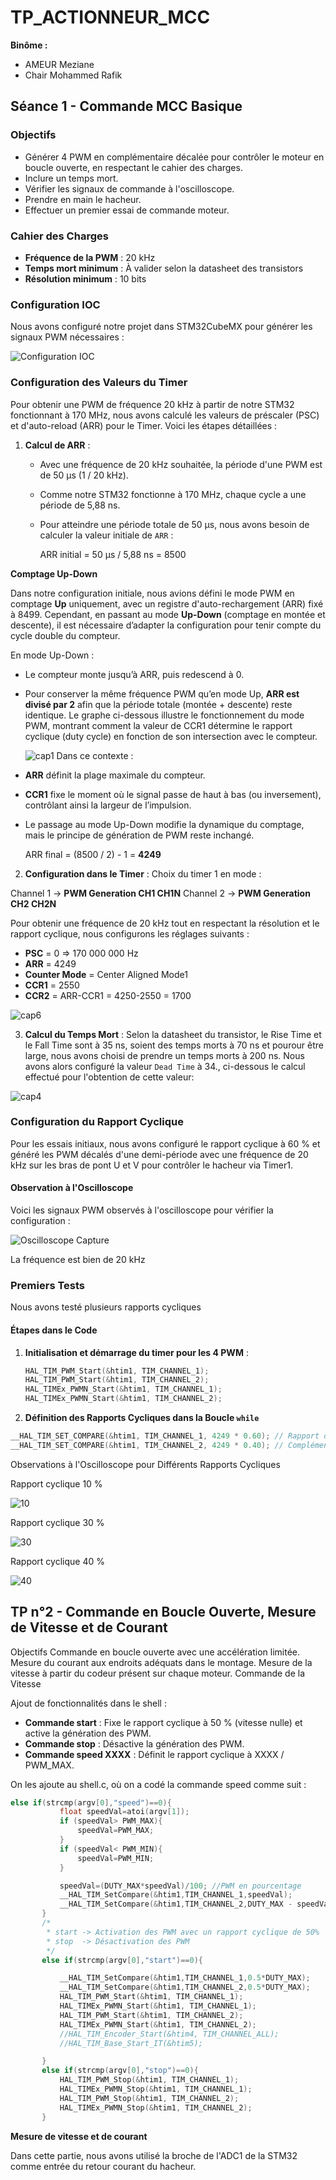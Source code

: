 # TP_ACTIONNEUR_MCC

**Binôme :**
- AMEUR Meziane
- Chair Mohammed Rafik


## Séance 1 - Commande MCC Basique

### Objectifs

- Générer 4 PWM en complémentaire décalée pour contrôler le moteur en boucle ouverte, en respectant le cahier des charges.
- Inclure un temps mort.
- Vérifier les signaux de commande à l'oscilloscope.
- Prendre en main le hacheur.
- Effectuer un premier essai de commande moteur.

### Cahier des Charges

- **Fréquence de la PWM** : 20 kHz
- **Temps mort minimum** : À valider selon la datasheet des transistors
- **Résolution minimum** : 10 bits

### Configuration IOC

Nous avons configuré notre projet dans STM32CubeMX pour générer les signaux PWM nécessaires :

![Configuration IOC](https://github.com/user-attachments/assets/1b800cef-2044-4567-a1d2-a77a5364a5c8)

### Configuration des Valeurs du Timer

Pour obtenir une PWM de fréquence 20 kHz à partir de notre STM32 fonctionnant à 170 MHz, nous avons calculé les valeurs de préscaler (PSC) et d'auto-reload (ARR) pour le Timer. Voici les étapes détaillées :

1. **Calcul de ARR** :
   - Avec une fréquence de 20 kHz souhaitée, la période d'une PWM est de 50 µs (1 / 20 kHz).
   - Comme notre STM32 fonctionne à 170 MHz, chaque cycle a une période de 5,88 ns.
   - Pour atteindre une période totale de 50 µs, nous avons besoin de calculer la valeur initiale de `ARR` :

     ARR initial = 50 µs / 5,88 ns = 8500

 **Comptage Up-Down**

Dans notre configuration initiale, nous avions défini le mode PWM en comptage **Up** uniquement, avec un registre d'auto-rechargement (ARR) fixé à 8499. Cependant, en passant au mode **Up-Down** (comptage en montée et descente), il est nécessaire d’adapter la configuration pour tenir compte du cycle double du compteur.

En mode Up-Down :  
- Le compteur monte jusqu’à ARR, puis redescend à 0.  
- Pour conserver la même fréquence PWM qu’en mode Up, **ARR est divisé par 2** afin que la période totale (montée + descente) reste identique.
Le graphe ci-dessous illustre le fonctionnement du mode PWM, montrant comment la valeur de CCR1 détermine le rapport cyclique (duty cycle) en fonction de son intersection avec le compteur.

  ![cap1](https://github.com/user-attachments/assets/55f2fe8d-e6ce-4ebf-a56c-d87249612708)
Dans ce contexte :  
- **ARR** définit la plage maximale du compteur.  
- **CCR1** fixe le moment où le signal passe de haut à bas (ou inversement), contrôlant ainsi la largeur de l’impulsion.  
- Le passage au mode Up-Down modifie la dynamique du comptage, mais le principe de génération de PWM reste inchangé.

     ARR final = (8500 / 2) - 1 = **4249**

2. **Configuration dans le Timer** :
 Choix du timer 1 en mode :

Channel 1 -> **PWM Generation CH1 CH1N**
Channel 2 -> **PWM Generation CH2 CH2N**

Pour obtenir une fréquence de 20 kHz tout en respectant la résolution et le rapport cyclique, nous configurons les réglages suivants :

   - **PSC** = 0 => 170 000 000 Hz
   - **ARR** = 4249 
   - **Counter Mode** = Center Aligned Mode1
   - **CCR1** = 2550
   - **CCR2** = ARR-CCR1 = 4250-2550 = 1700

![cap6](https://github.com/user-attachments/assets/9eb6e188-2ab6-41b1-832f-0ad3e92de98b)

3. **Calcul du Temps Mort** :
 Selon la datasheet du transistor, le Rise Time et le Fall Time sont à 35 ns, soient des temps morts à 70 ns et pourour être large, nous avons choisi de prendre un temps morts à 200 ns.
 Nous avons alors configuré la valeur `Dead Time` à 34., ci-dessous le calcul effectué pour l'obtention de cette valeur:
   
![cap4](https://github.com/user-attachments/assets/adbdb95c-55b6-49c8-a6b5-e4a953e5e690)

### Configuration du Rapport Cyclique

Pour les essais initiaux, nous avons configuré le rapport cyclique à 60 % et généré les PWM décalés d'une demi-période avec une fréquence de 20 kHz sur les bras de pont U et V pour contrôler le hacheur via Timer1.

#### Observation à l'Oscilloscope

Voici les signaux PWM observés à l'oscilloscope pour vérifier la configuration :

![Oscilloscope Capture](https://github.com/user-attachments/assets/8cef079a-bdc2-4069-a637-fd02b125fcd9)

La fréquence est bien de 20 kHz

### Premiers Tests

Nous avons testé plusieurs rapports cycliques 

#### Étapes dans le Code

1. **Initialisation et démarrage du timer pour les 4 PWM** :

   ```c 
   HAL_TIM_PWM_Start(&htim1, TIM_CHANNEL_1);
   HAL_TIM_PWM_Start(&htim1, TIM_CHANNEL_2);
   HAL_TIMEx_PWMN_Start(&htim1, TIM_CHANNEL_1);
   HAL_TIMEx_PWMN_Start(&htim1, TIM_CHANNEL_2);

2. **Définition des Rapports Cycliques dans la Boucle `while`**

 ```c
__HAL_TIM_SET_COMPARE(&htim1, TIM_CHANNEL_1, 4249 * 0.60); // Rapport de 60%
__HAL_TIM_SET_COMPARE(&htim1, TIM_CHANNEL_2, 4249 * 0.40); // Complémentaire
```
Observations à l'Oscilloscope pour Différents Rapports Cycliques

Rapport cyclique 10 %

![10](https://github.com/user-attachments/assets/3ee251eb-eb45-4123-a854-493eba675278)

Rapport cyclique 30 %

![30](https://github.com/user-attachments/assets/b5796960-7ad3-448e-9a05-4057eb34dd51)


Rapport cyclique 40 %

![40](https://github.com/user-attachments/assets/66847914-c9cf-47dc-805b-98ddc98421ca)


## TP n°2 - Commande en Boucle Ouverte, Mesure de Vitesse et de Courant
Objectifs
Commande en boucle ouverte avec une accélération limitée.
Mesure du courant aux endroits adéquats dans le montage.
Mesure de la vitesse à partir du codeur présent sur chaque moteur.
Commande de la Vitesse

Ajout de fonctionnalités dans le shell :

- **Commande start** : Fixe le rapport cyclique à 50 % (vitesse nulle) et active la génération des PWM.
- **Commande stop** : Désactive la génération des PWM.
- **Commande speed XXXX** : Définit le rapport cyclique à XXXX / PWM_MAX.

On les ajoute au shell.c, où on a codé la commande speed comme suit : 
 ```c
else if(strcmp(argv[0],"speed")==0){
			float speedVal=atoi(argv[1]);
			if (speedVal> PWM_MAX){
				speedVal=PWM_MAX;
			}
			if (speedVal< PWM_MIN){
				speedVal=PWM_MIN;
			}

			speedVal=(DUTY_MAX*speedVal)/100; //PWM en pourcentage
			__HAL_TIM_SetCompare(&htim1,TIM_CHANNEL_1,speedVal);
			__HAL_TIM_SetCompare(&htim1,TIM_CHANNEL_2,DUTY_MAX - speedVal);
		}
		/*
		 * start -> Activation des PWM avec un rapport cyclique de 50%
		 * stop  -> Désactivation des PWM
		 */
		else if(strcmp(argv[0],"start")==0){

			__HAL_TIM_SetCompare(&htim1,TIM_CHANNEL_1,0.5*DUTY_MAX);
			__HAL_TIM_SetCompare(&htim1,TIM_CHANNEL_2,0.5*DUTY_MAX);
			HAL_TIM_PWM_Start(&htim1, TIM_CHANNEL_1);
			HAL_TIMEx_PWMN_Start(&htim1, TIM_CHANNEL_1);
			HAL_TIM_PWM_Start(&htim1, TIM_CHANNEL_2);
			HAL_TIMEx_PWMN_Start(&htim1, TIM_CHANNEL_2);
			//HAL_TIM_Encoder_Start(&htim4, TIM_CHANNEL_ALL);
			//HAL_TIM_Base_Start_IT(&htim5);

		}
		else if(strcmp(argv[0],"stop")==0){
			HAL_TIM_PWM_Stop(&htim1, TIM_CHANNEL_1);
			HAL_TIMEx_PWMN_Stop(&htim1, TIM_CHANNEL_1);
			HAL_TIM_PWM_Stop(&htim1, TIM_CHANNEL_2);
			HAL_TIMEx_PWMN_Stop(&htim1, TIM_CHANNEL_2);
		}
```

**Mesure de vitesse et de courant**

Dans cette partie, nous avons utilisé la broche de l'ADC1 de la STM32 comme entrée du retour courant du hacheur.
